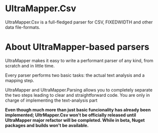 # UltraMapper.Csv

UltraMapper.Csv is a full-fledged parser for CSV, FIXEDWIDTH and other data file-formats.

# About UltraMapper-based parsers

UltraMapper makes it easy to write a performant parser of any kind, from scratch and in little time.

Every parser performs two basic tasks: the actual text analysis and a mapping step.

UltraMapper and UltraMapper.Parsing allows you to completely separate the two steps leading to clear and straightforward code.
You are only in charge of implementing the text-analysis part

**Even though much more than just basic funcionality has already been implemented; UltrMapper.Csv won't be officially released until UltraMapper major refactor will be completed. While in beta, Nuget packages and builds won't be available.**
